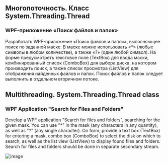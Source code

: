## Многопоточность. Класс System.Threading.Thread

### WPF-приложение «Поиск файлов и папок»

Разработать WPF-приложение «Поиск файлов и папок», 
выполняющее поиск по заданной маске. В маске можно использовать «*» 
(любые символы в любом количестве), а также «?» (один любой символ). На 
форме предусмотреть текстовое поле (TextBox) для ввода маски, 
комбинированный список (ComboBox) для выбора диска, на котором 
производить поиск, а также список просмотра (ListView) для отображения 
найденных файлов и папок. Поиск файлов и папок следует выполнить в
отдельном вторичном потоке.

## Multithreading. System.Threading.Thread class

### WPF Application "Search for Files and Folders"

Develop a WPF application "Search for files and folders",
searching for the given mask. You can use "*" in the mask
(any characters in any quantity), as well as "?" (any single character). On
form, provide a text box (TextBox) for entering a mask,
combo box (ComboBox) to select the disk on which
to search, as well as the list view (ListView) to display
found files and folders. Search for files and folders should be done in
separate secondary stream.

![image](https://user-images.githubusercontent.com/65856963/221571176-a4c9f540-74a2-4ae7-92a5-8d77b438002c.png)
